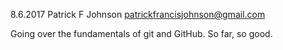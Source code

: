 8.6.2017
Patrick F Johnson
patrickfrancisjohnson@gmail.com

Going over the fundamentals of git and GitHub.
So far, so good. 
